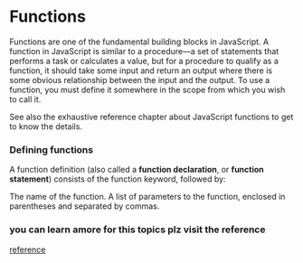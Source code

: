 # Functions

Functions are one of the fundamental building blocks in JavaScript. A function in JavaScript is similar to a procedure—a set of statements that performs a task or calculates a value, but for a procedure to qualify as a function, it should take some input and return an output where there is some obvious relationship between the input and the output. To use a function, you must define it somewhere in the scope from which you wish to call it.

See also the exhaustive reference chapter about JavaScript functions to get to know the details.

### Defining functions

A function definition (also called a **function declaration**, or **function statement**) consists of the function keyword, followed by:

The name of the function.
A list of parameters to the function, enclosed in parentheses and separated by commas.
### you can learn amore for this topics  plz visit the reference

[reference](https://developer.mozilla.org/en-US/docs/Web/JavaScript/Guide/Functions)